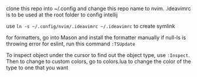 clone this repo into ~/.config and change this repo name to nvim.
.ideavimrc is to be used at the root folder to config intellij

use `ln -s ~/.config/nvim/.ideavimrc ~/.ideavimrc` to create symlink

for formatters, go into Mason and install the formatter manually
if null-ls is throwing error for eslint, run this command `:TSUpdate`

To inspect object under the cursor to find out the object type, use `:Inspect`.
Then to change to custom colors, go to colors.lua to change the color of the type to one that you want
